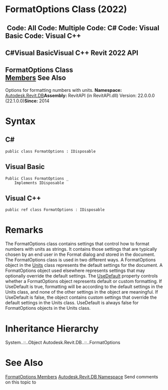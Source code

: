 # FormatOptions Class (2022)

﻿
 Code: All Code: Multiple Code: C# Code: Visual Basic Code: Visual C++   
---  
C#Visual BasicVisual C++
Revit 2022 API  
---  
FormatOptions Class  
[Members](4b317c87-727e-b8e9-3f0b-2b5479090fb7.md "FormatOptions Members") See Also  
---  
Options for formatting numbers with units. 
**Namespace:** [Autodesk.Revit.DB](87546ba7-461b-c646-cbb1-2cb8f5bff8b2.md "Autodesk.Revit.DB Namespace")**Assembly:** RevitAPI (in RevitAPI.dll) Version: 22.0.0.0 (22.1.0.0)**Since:** 2014 
# Syntax
C#  
---  
```text
public class FormatOptions : IDisposable
```
  
Visual Basic  
---  
```text
Public Class FormatOptions _
	Implements IDisposable
```
  
Visual C++  
---  
```text
public ref class FormatOptions : IDisposable
```
  
# Remarks
The FormatOptions class contains settings that control how to format numbers with units as strings. It contains those settings that are typically chosen by an end user in the Format dialog and stored in the document.
The FormatOptions class is used in two different ways. A FormatOptions object in the [Units](89d89465-897f-4105-b935-27edf67aab3e.md "Units Class") class represents the default settings for the document. A FormatOptions object used elsewhere represents settings that may optionally override the default settings.
The [UseDefault](e817be98-c824-0c22-bf5f-d293e67c8985.md "UseDefault Property") property controls whether a FormatOptions object represents default or custom formatting. If UseDefault is true, formatting will be according to the default settings in the Units class, and none of the other settings in the object are meaningful. If UseDefault is false, the object contains custom settings that override the default settings in the Units class. UseDefault is always false for FormatOptions objects in the Units class.
# Inheritance Hierarchy
System..::..Object Autodesk.Revit.DB..::..FormatOptions
# See Also
[FormatOptions Members](4b317c87-727e-b8e9-3f0b-2b5479090fb7.md "FormatOptions Members")
[Autodesk.Revit.DB Namespace](87546ba7-461b-c646-cbb1-2cb8f5bff8b2.md "Autodesk.Revit.DB Namespace")
Send comments on this topic to 